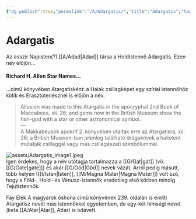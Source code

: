 ```yaml
---
{"dg-publish":true,"permalink":"/A/Adargatis/","title":"Adargatis","tags":["Englishtexttranslated"],"created":"2023-11-06T01:45","updated":"2025-05-03T10:54"}
---
```



# Adargatis

Az asszír Napisten(?) [[A/Adad\|Adad]] társa a Holdistennő Adargatis. Ezen név előjön...

#### Richard H. Allen Star Names...  

...című könyvében Atargatisként: a Halak csillagképet egy szíriai istennőhöz kötik és Erasztotenésznél is előjön a név.  
> Allusion was made to this Atargatis in the apocryphal 2nd Book of Maccabees, xii. 26; and gems now in the British Museum show the fish-god with a star or other astronomical symbol.  
> —  
> A Makkabeusok apokrif 2. könyvében utaltak erre az Atargatisra, xii. 26; a British Museum-ban jelenleg található drágakövek a halistent mutatják csillaggal vagy más csillagászati ​​szimbólummal.  

![assets/Adargatis_image1.jpeg](/img/user/A/assets/Adargatis_image1.jpeg)  
Igen érdekes, hogy a név utótagja tartalmazza a [[G/Gát\|gát]] (vö. [[G/Gate\|gate]]) és akár [[G/Göd\|Göd]] nevek vázát. Arról pedig másutt, több helyen ([[I/Isten\|Isten]], [[M/Magna Mater\|Magna Mater]]) volt szó, hogy a Föld-, Hold- és Vénusz-istennők eredetileg első körben mindig Tejútistennők.  

Fáy Elek A magyarok őshona című könyvének 239. oldalán is említi Atargatisz nevét más istennőkkel egyetemben, de egy-két hímségi nevet (keta [[A/Atar\|Atar]], Attar) is odavett.  
